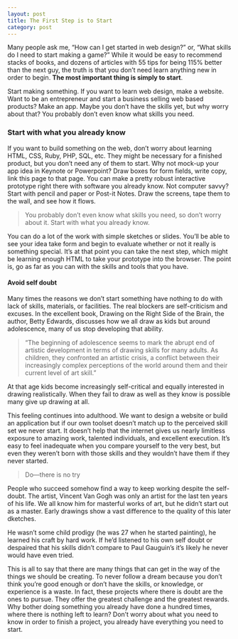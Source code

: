 ```yaml
---
layout: post
title: The First Step is to Start
category: post
---
```

Many people ask me, “How can I get started in web design?” or, “What skills do I need to start making a game?” While it would be easy to recommend stacks of books, and dozens of articles with 55 tips for being 115% better than the next guy, the truth is that you don’t need learn anything new in order to begin. **The most important thing is simply to start**.

Start making something. If you want to learn web design, make a website. Want to be an entrepreneur and start a business selling web based products? Make an app. Maybe you don’t have the skills yet, but why worry about that? You probably don’t even know what skills you need.

### Start with what you already know

If you want to build something on the web, don’t worry about learning HTML, CSS, Ruby, PHP, SQL, etc. They might be necessary for a finished product, but you don’t need any of them to start. Why not mock-up your app idea in Keynote or Powerpoint? Draw boxes for form fields, write copy, link this page to that page. You can make a pretty robust interactive prototype right there with software you already know. Not computer savvy? Start with pencil and paper or Post-it Notes. Draw the screens, tape them to the wall, and see how it flows.

>You probably don’t even know what skills you need, so don’t worry about it. Start with what you already know.

You can do a lot of the work with simple sketches or slides. You’ll be able to see your idea take form and begin to evaluate whether or not it really is something special. It’s at that point you can take the next step, which might be learning enough HTML to take your prototype into the browser. The point is, go as far as you can with the skills and tools that you have.

#### Avoid self doubt

Many times the reasons we don’t start something have nothing to do with lack of skills, materials, or facilities. The real blockers are self-criticism and excuses. In the excellent book, Drawing on the Right Side of the Brain, the author, Betty Edwards, discusses how we all draw as kids but around adolescence, many of us stop developing that ability.

>“The beginning of adolescence seems to mark the abrupt end of artistic development in terms of drawing skills for many adults. As children, they confronted an artistic crisis, a conflict between their increasingly complex perceptions of the world around them and their current level of art skill.”

At that age kids become increasingly self-critical and equally interested in drawing realistically. When they fail to draw as well as they know is possible many give up drawing at all.

This feeling continues into adulthood. We want to design a website or build an application but if our own toolset doesn’t match up to the perceived skill set we never start. It doesn’t help that the internet gives us nearly limitless exposure to amazing work, talented individuals, and excellent execution. It’s easy to feel inadequate when you compare yourself to the very best, but even they weren’t born with those skills and they wouldn’t have them if they never started.

>Do—there is no try

People who succeed somehow find a way to keep working despite the self-doubt. The artist, Vincent Van Gogh was only an artist for the last ten years of his life. We all know him for masterful works of art, but he didn’t start out as a master. Early drawings show a vast difference to the quality of this later dketches.

He wasn’t some child prodigy (he was 27 when he started painting), he learned his craft by hard work. If he’d listened to his own self doubt or despaired that his skills didn’t compare to Paul Gauguin’s it’s likely he never would have even tried.

This is all to say that there are many things that can get in the way of the things we should be creating. To never follow a dream because you don’t think you’re good enough or don’t have the skills, or knowledge, or experience is a waste. In fact, these projects where there is doubt are the ones to pursue. They offer the greatest challenge and the greatest rewards. Why bother doing something you already have done a hundred times, where there is nothing left to learn? Don’t worry about what you need to know in order to finish a project, you already have everything you need to start.
